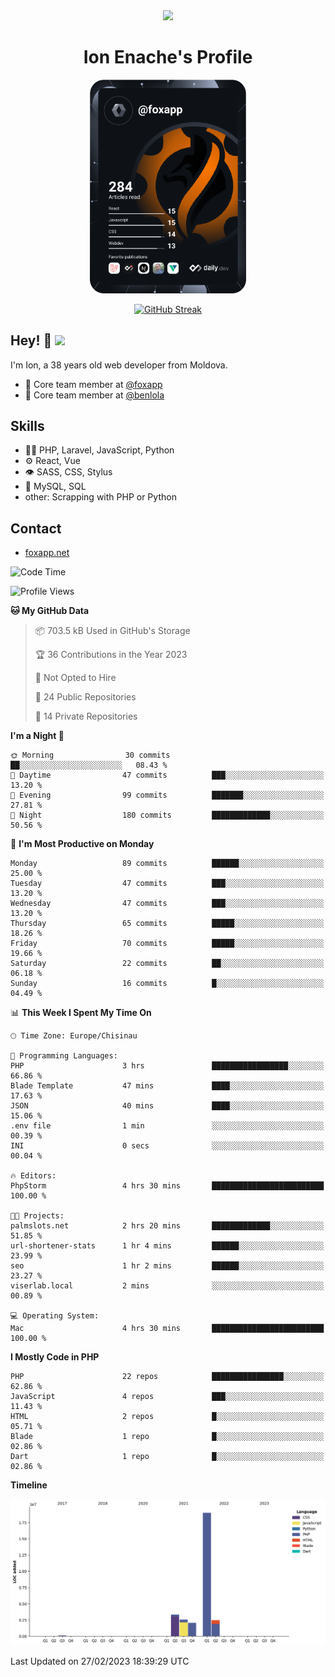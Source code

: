 <div id="header" align="center">
  <img src="https://media.giphy.com/media/M9gbBd9nbDrOTu1Mqx/giphy.gif" width="100"/>
	<h1>Ion Enache's Profile</h1>
</div>
<div align="center">
	<a href="https://app.daily.dev/foxapp"><img src="https://github.com/foxapp/foxapp/blob/master/devcard.svg" width="250" alt="Ion Enache's Dev Card"/></a>
</div>


<div align="center">
	
[![GitHub Streak](http://github-readme-streak-stats.herokuapp.com?user=foxapp&hide_border=true&date_format=M%20j%5B%2C%20Y%5D)](https://git.io/streak-stats)
	
</div>


## Hey! 👋 <img src="https://media.giphy.com/media/hvRJCLFzcasrR4ia7z/giphy.gif" width="30px"/>
I'm Ion, a 38 years old web developer from Moldova.


- 👥 Core team member at [@foxapp](https://github.com/foxapp)
- 👥 Core team member at [@benlola](https://github.com/benlola)

## Skills
- 👨‍💻 PHP, Laravel, JavaScript, Python
- ⚙️ React, Vue
- 👁️ SASS, CSS, Stylus
- 💽 MySQL, SQL
- other: Scrapping with PHP or Python

## Contact
- [foxapp.net](https://www.foxapp.net)

<!--START_SECTION:waka-->
![Code Time](http://img.shields.io/badge/Code%20Time-1%2C233%20hrs%2018%20mins-blue)

![Profile Views](http://img.shields.io/badge/Profile%20Views-0-blue)

**🐱 My GitHub Data** 

> 📦 703.5 kB Used in GitHub's Storage 
 > 
> 🏆 36 Contributions in the Year 2023
 > 
> 🚫 Not Opted to Hire
 > 
> 📜 24 Public Repositories 
 > 
> 🔑 14 Private Repositories 
 > 
**I'm a Night 🦉** 

```text
🌞 Morning                30 commits          ██░░░░░░░░░░░░░░░░░░░░░░░   08.43 % 
🌆 Daytime                47 commits          ███░░░░░░░░░░░░░░░░░░░░░░   13.20 % 
🌃 Evening                99 commits          ███████░░░░░░░░░░░░░░░░░░   27.81 % 
🌙 Night                  180 commits         █████████████░░░░░░░░░░░░   50.56 % 
```
📅 **I'm Most Productive on Monday** 

```text
Monday                   89 commits          ██████░░░░░░░░░░░░░░░░░░░   25.00 % 
Tuesday                  47 commits          ███░░░░░░░░░░░░░░░░░░░░░░   13.20 % 
Wednesday                47 commits          ███░░░░░░░░░░░░░░░░░░░░░░   13.20 % 
Thursday                 65 commits          █████░░░░░░░░░░░░░░░░░░░░   18.26 % 
Friday                   70 commits          █████░░░░░░░░░░░░░░░░░░░░   19.66 % 
Saturday                 22 commits          ██░░░░░░░░░░░░░░░░░░░░░░░   06.18 % 
Sunday                   16 commits          █░░░░░░░░░░░░░░░░░░░░░░░░   04.49 % 
```


📊 **This Week I Spent My Time On** 

```text
🕑︎ Time Zone: Europe/Chisinau

💬 Programming Languages: 
PHP                      3 hrs               █████████████████░░░░░░░░   66.86 % 
Blade Template           47 mins             ████░░░░░░░░░░░░░░░░░░░░░   17.63 % 
JSON                     40 mins             ████░░░░░░░░░░░░░░░░░░░░░   15.06 % 
.env file                1 min               ░░░░░░░░░░░░░░░░░░░░░░░░░   00.39 % 
INI                      0 secs              ░░░░░░░░░░░░░░░░░░░░░░░░░   00.04 % 

🔥 Editors: 
PhpStorm                 4 hrs 30 mins       █████████████████████████   100.00 % 

🐱‍💻 Projects: 
palmslots.net            2 hrs 20 mins       █████████████░░░░░░░░░░░░   51.85 % 
url-shortener-stats      1 hr 4 mins         ██████░░░░░░░░░░░░░░░░░░░   23.99 % 
seo                      1 hr 2 mins         ██████░░░░░░░░░░░░░░░░░░░   23.27 % 
viserlab.local           2 mins              ░░░░░░░░░░░░░░░░░░░░░░░░░   00.89 % 

💻 Operating System: 
Mac                      4 hrs 30 mins       █████████████████████████   100.00 % 
```

**I Mostly Code in PHP** 

```text
PHP                      22 repos            ████████████████░░░░░░░░░   62.86 % 
JavaScript               4 repos             ███░░░░░░░░░░░░░░░░░░░░░░   11.43 % 
HTML                     2 repos             █░░░░░░░░░░░░░░░░░░░░░░░░   05.71 % 
Blade                    1 repo              █░░░░░░░░░░░░░░░░░░░░░░░░   02.86 % 
Dart                     1 repo              █░░░░░░░░░░░░░░░░░░░░░░░░   02.86 % 
```



**Timeline**

![Lines of Code chart](https://raw.githubusercontent.com/foxapp/foxapp/master/assets/bar_graph.png)


 Last Updated on 27/02/2023 18:39:29 UTC
<!--END_SECTION:waka-->
